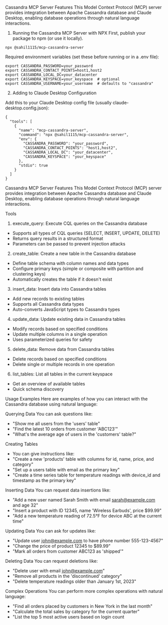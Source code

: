 Cassandra MCP Server Features
This Model Context Protocol (MCP) server provides integration between Apache Cassandra database and Claude Desktop, enabling database operations through natural language interactions.

1. Running the Cassandra MCP Server with NPX
First, publish your package to npm (or use it locally). 

```
npx @sahil1115/mcp-cassandra-server

```
Required environment variables (set these before running or in a .env file):

```
export CASSANDRA_PASSWORD=your_password
export CASSANDRA_CONTACT_POINTS=host1,host2
export CASSANDRA_LOCAL_DC=your_datacenter
export CASSANDRA_KEYSPACE=your_keyspace  # optional
export CASSANDRA_USERNAME=your_username  # defaults to "cassandra"
```


2. Adding to Claude Desktop Configuration

Add this to your Claude Desktop config file (usually claude-desktop.config.json):

```
{
  "tools": [
    {
      "name": "mcp-cassandra-server",
      "command": "npx @sahil1115/mcp-cassandra-server",
      "env": {
        "CASSANDRA_PASSWORD": "your_password",
        "CASSANDRA_CONTACT_POINTS": "host1,host2",
        "CASSANDRA_LOCAL_DC": "your_datacenter",
        "CASSANDRA_KEYSPACE": "your_keyspace"
      },
      "stdio": true
    }
  ]
}
```

Cassandra MCP Server Features
This Model Context Protocol (MCP) server provides integration between Apache Cassandra database and Claude Desktop, enabling database operations through natural language interactions.

Tools
1. execute_query: Execute CQL queries on the Cassandra database
* Supports all types of CQL queries (SELECT, INSERT, UPDATE, DELETE)
* Returns query results in a structured format
* Parameters can be passed to prevent injection attacks


2. create_table: Create a new table in the Cassandra database
* Define table schema with column names and data types
* Configure primary keys (simple or composite with partition and clustering keys)
* Automatically creates the table if it doesn't exist


3. insert_data: Insert data into Cassandra tables
* Add new records to existing tables
* Supports all Cassandra data types
* Auto-converts JavaScript types to Cassandra types


4. update_data: Update existing data in Cassandra tables
* Modify records based on specified conditions
* Update multiple columns in a single operation
* Uses parameterized queries for safety


5. delete_data: Remove data from Cassandra tables
* Delete records based on specified conditions
* Delete single or multiple records in one operation


6. list_tables: List all tables in the current keyspace
* Get an overview of available tables
* Quick schema discovery



Usage Examples
Here are examples of how you can interact with the Cassandra database using natural language:


Querying Data
You can ask questions like:
* "Show me all users from the 'users' table"
* "Find the latest 10 orders from customer 'ABC123'"
* "What's the average age of users in the 'customers' table?"


Creating Tables
* You can give instructions like:
* "Create a new 'products' table with columns for id, name, price, and category"
* "Set up a users table with email as the primary key"
* "Create a time series table for temperature readings with device_id and timestamp as the primary key"


Inserting Data
You can request data insertions like:
* "Add a new user named Sarah Smith with email sarah@example.com and age 32"
* "Insert a product with ID 12345, name 'Wireless Earbuds', price $99.99"
* "Add a new temperature reading of 72.5°F for device ABC at the current time"



Updating Data
You can ask for updates like:
* "Update user john@example.com to have phone number 555-123-4567"
* "Change the price of product 12345 to $89.99"
* "Mark all orders from customer ABC123 as 'shipped'"



Deleting Data
You can request deletions like:
* "Delete user with email john@example.com"
* "Remove all products in the 'discontinued' category"
* "Delete temperature readings older than January 1st, 2023"

Complex Operations
You can perform more complex operations with natural language:
* "Find all orders placed by customers in New York in the last month"
* "Calculate the total sales by category for the current quarter"
* "List the top 5 most active users based on login count
